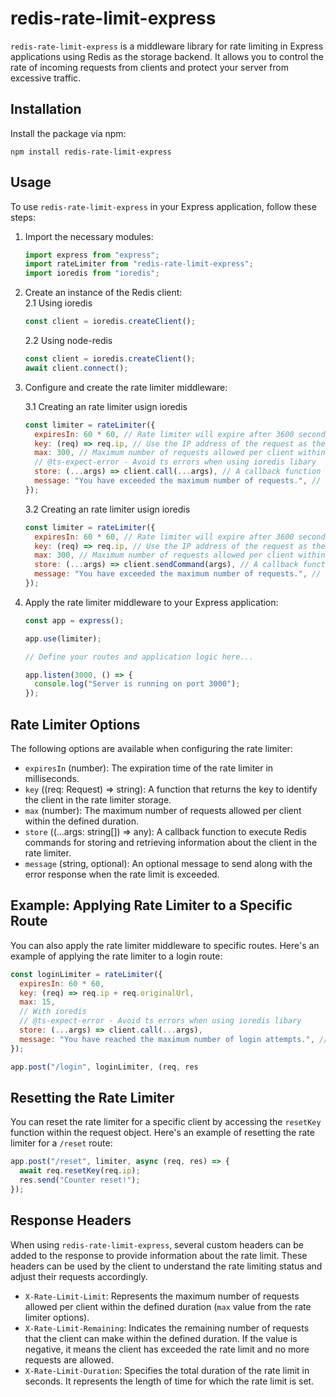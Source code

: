 # redis-rate-limit-express

`redis-rate-limit-express` is a middleware library for rate limiting in Express applications using Redis as the storage backend. It allows you to control the rate of incoming requests from clients and protect your server from excessive traffic.

## Installation

Install the package via npm:

```shell
npm install redis-rate-limit-express
```

## Usage

To use `redis-rate-limit-express` in your Express application, follow these steps:

1. Import the necessary modules:

   ```javascript
   import express from "express";
   import rateLimiter from "redis-rate-limit-express";
   import ioredis from "ioredis";
   ```

2. Create an instance of the Redis client:<br/>
   2.1 Using ioredis
   ```javascript
   const client = ioredis.createClient();
   ```
   2.2 Using node-redis
   ```javascript
   const client = ioredis.createClient();
   await client.connect();
   ```
3. Configure and create the rate limiter middleware:

   3.1 Creating an rate limiter usign ioredis

   ```javascript
   const limiter = rateLimiter({
     expiresIn: 60 * 60, // Rate limiter will expire after 3600 seconds (1 hour)
     key: (req) => req.ip, // Use the IP address of the request as the key to identify the client
     max: 300, // Maximum number of requests allowed per client within the defined duration
     // @ts-expect-error - Avoid ts errors when using ioredis libary
     store: (...args) => client.call(...args), // A callback function to execute Redis commands for storing and retrieving information about the client in the rate limiter
     message: "You have exceeded the maximum number of requests.", // Optional message to send when rate limit is exceeded
   });
   ```

   3.2 Creating an rate limiter usign ioredis

   ```javascript
   const limiter = rateLimiter({
     expiresIn: 60 * 60, // Rate limiter will expire after 3600 seconds (1 hour)
     key: (req) => req.ip, // Use the IP address of the request as the key to identify the client
     max: 300, // Maximum number of requests allowed per client within the defined duration
     store: (...args) => client.sendCommand(args), // A callback function to execute Redis commands for storing and retrieving information about the client in the rate limiter
     message: "You have exceeded the maximum number of requests.", // Optional message to send when rate limit is exceeded
   });
   ```

4. Apply the rate limiter middleware to your Express application:

   ```javascript
   const app = express();

   app.use(limiter);

   // Define your routes and application logic here...

   app.listen(3000, () => {
     console.log("Server is running on port 3000");
   });
   ```

## Rate Limiter Options

The following options are available when configuring the rate limiter:

- `expiresIn` (number): The expiration time of the rate limiter in milliseconds.
- `key` ((req: Request) => string): A function that returns the key to identify the client in the rate limiter storage.
- `max` (number): The maximum number of requests allowed per client within the defined duration.
- `store` ((...args: string[]) => any): A callback function to execute Redis commands for storing and retrieving information about the client in the rate limiter.
- `message` (string, optional): An optional message to send along with the error response when the rate limit is exceeded.

## Example: Applying Rate Limiter to a Specific Route

You can also apply the rate limiter middleware to specific routes. Here's an example of applying the rate limiter to a login route:

```javascript
const loginLimiter = rateLimiter({
  expiresIn: 60 * 60,
  key: (req) => req.ip + req.originalUrl,
  max: 15,
  // With ioredis
  // @ts-expect-error - Avoid ts errors when using ioredis libary
  store: (...args) => client.call(...args),
  message: "You have reached the maximum number of login attempts.", // Optional message to send when rate limit is exceeded
});

app.post("/login", loginLimiter, (req, res
```

## Resetting the Rate Limiter

You can reset the rate limiter for a specific client by accessing the `resetKey` function within the request object. Here's an example of resetting the rate limiter for a `/reset` route:

```javascript
app.post("/reset", limiter, async (req, res) => {
  await req.resetKey(req.ip);
  res.send("Counter reset!");
});
```

## Response Headers

When using `redis-rate-limit-express`, several custom headers can be added to the response to provide information about the rate limit. These headers can be used by the client to understand the rate limiting status and adjust their requests accordingly.

- `X-Rate-Limit-Limit`: Represents the maximum number of requests allowed per client within the defined duration (`max` value from the rate limiter options).
- `X-Rate-Limit-Remaining`: Indicates the remaining number of requests that the client can make within the defined duration. If the value is negative, it means the client has exceeded the rate limit and no more requests are allowed.
- `X-Rate-Limit-Duration`: Specifies the total duration of the rate limit in seconds. It represents the length of time for which the rate limit is set.
